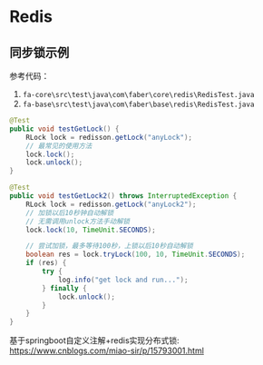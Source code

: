 # Redis

## 同步锁示例
参考代码：
1. `fa-core\src\test\java\com\faber\core\redis\RedisTest.java`
2. `fa-base\src\test\java\com\faber\base\redis\RedisTest.java`

```java
@Test
public void testGetLock() {
    RLock lock = redisson.getLock("anyLock");
    // 最常见的使用方法
    lock.lock();
    lock.unlock();
}

@Test
public void testGetLock2() throws InterruptedException {
    RLock lock = redisson.getLock("anyLock2");
    // 加锁以后10秒钟自动解锁
    // 无需调用unlock方法手动解锁
    lock.lock(10, TimeUnit.SECONDS);

    // 尝试加锁，最多等待100秒，上锁以后10秒自动解锁
    boolean res = lock.tryLock(100, 10, TimeUnit.SECONDS);
    if (res) {
        try {
            log.info("get lock and run...");
        } finally {
            lock.unlock();
        }
    }
}
```

基于springboot自定义注解+redis实现分布式锁: https://www.cnblogs.com/miao-sir/p/15793001.html
